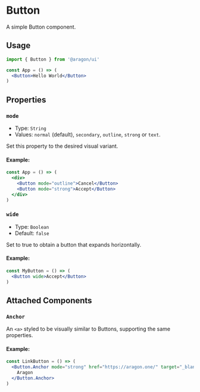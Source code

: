 # Button

A simple Button component.

## Usage

```jsx
import { Button } from '@aragon/ui'

const App = () => (
  <Button>Hello World</Button>
)
```

## Properties

### `mode`

- Type: `String`
- Values: `normal` (default), `secondary`, `outline`, `strong` or `text`.

Set this property to the desired visual variant.

#### Example:

```jsx
const App = () => (
  <div>
    <Button mode="outline">Cancel</Button>
    <Button mode="strong">Accept</Button>
  </div>
)
```

### `wide`

- Type: `Boolean`
- Default: `false`

Set to true to obtain a button that expands horizontally.

#### Example:

```jsx
const MyButton = () => (
  <Button wide>Accept</Button>
)
```

## Attached Components

### `Anchor`

An `<a>` styled to be visually similar to Buttons, supporting the same properties.

#### Example:

```jsx
const LinkButton = () => (
  <Button.Anchor mode="strong" href="https://aragon.one/" target="_blank">
    Aragon
  </Button.Anchor>
)
```
